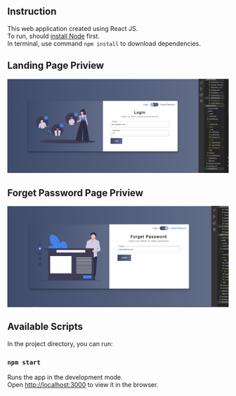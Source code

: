 ## Instruction

This web application created using React JS.<br>
To run, should [install Node](https://nodejs.org/en/download/) first.<br>
In terminal, use command `npm install` to download dependencies.<br>

## Landing Page Priview

![Landing Page](https://github.com/ahtrag/simplecrypto/blob/master/public/documentation/1.PNG)<br>

## Forget Password Page Priview

![Forget Password Page](https://github.com/ahtrag/simplecrypto/blob/master/public/documentation/2.PNG)<br>

## Available Scripts

In the project directory, you can run:

### `npm start`

Runs the app in the development mode.<br>
Open [http://localhost:3000](http://localhost:3000) to view it in the browser.
